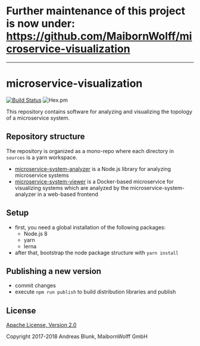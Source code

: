 # Further maintenance of this project is now under: https://github.com/MaibornWolff/microservice-visualization
-----
# microservice-visualization

[![Build Status](https://travis-ci.org/MaibornWolff/microservice-visualization.svg?branch=master)](https://travis-ci.org/MaibornWolff/microservice-visualization) 
![Hex.pm](https://img.shields.io/hexpm/l/plug.svg)

This repository contains software for analyzing and visualizing the topology of a microservice system.

## Repository structure

The repository is organized as a mono-repo where each directory in `sources` is a yarn workspace.

- [microservice-system-analyzer](sources/microservice-system-analyzer) is a Node.js library for analyzing microservice systems
- [microservice-system-viewer](sources/microservice-system-viewer) is a Docker-based microservice for visualizing systems which are analyzed by the microservice-system-analyzer in a web-based frontend

## Setup

- first, you need a global installation of the following packages:
  - Node.js 8
  - yarn
  - lerna
- after that, bootstrap the node package structure with `yarn install`

## Publishing a new version

- commit changes
- execute `npm run publish` to build distribution libraries and publish

## License

[Apache License, Version 2.0](LICENSE)

Copyright 2017-2018 Andreas Blunk, MaibornWolff GmbH